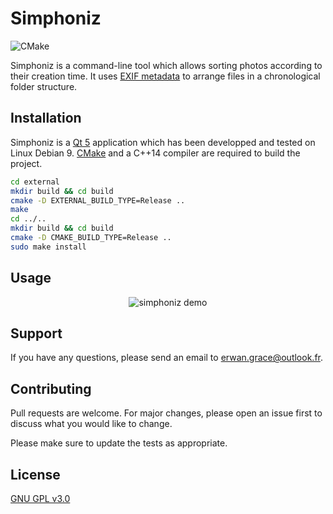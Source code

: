 # Simphoniz

![CMake](https://github.com/Alexis-B/simphoniz/workflows/CMake/badge.svg)

Simphoniz is a command-line tool which allows sorting photos according to their creation time. It
uses [EXIF metadata](https://en.wikipedia.org/wiki/Exif) to arrange files in a chronological folder
structure.

## Installation

Simphoniz is a [Qt 5](https://www.qt.io/) application which has been developped and tested on Linux
Debian 9. [CMake](https://cmake.org/) and a C++14 compiler are required to build the project.

```bash
cd external
mkdir build && cd build
cmake -D EXTERNAL_BUILD_TYPE=Release ..
make
cd ../..
mkdir build && cd build
cmake -D CMAKE_BUILD_TYPE=Release ..
sudo make install
```

## Usage

<p align="center">
    <img src="resources/images/demo.svg?sanitize=true" alt="simphoniz demo" />
</p>

## Support

If you have any questions, please send an email to <erwan.grace@outlook.fr>.

## Contributing

Pull requests are welcome. For major changes, please open an issue first to discuss what you would
like to change.

Please make sure to update the tests as appropriate.

## License

[GNU GPL v3.0](https://choosealicense.com/licenses/gpl-3.0/)
